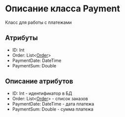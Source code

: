 # Описание класса Payment
Класс для работы с платежами

## Атрибуты

* ID: Int
* Order: List<[Order](https://github.com/saramampco/oop/blob/master/docs/Order "Объект класса Order")>
* PaymentDate: DateTime
* PaymentSum: Double

## Описание атрибутов

* ID: Int - идентификатор в БД
* Order: List<[Order](https://github.com/saramampco/oop/blob/master/docs/Order "Объект класса Order")> - список заказов
* PaymentDate: DateTime - дата платежа
* PaymentSum: Double - сумма платежа